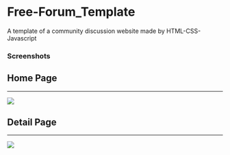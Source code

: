 # Free-Forum_Template
A template of a community discussion website made by HTML-CSS-Javascript
### Screenshots

## Home Page

---

![](![Project1](https://github.com/user-attachments/assets/c55919ff-d6de-404c-8f9b-eecad4dc3c86)
)


## Detail Page

---

![](![Project2](https://github.com/user-attachments/assets/5a3c5800-092c-48e3-b8ab-418c2740f5cf)
)
